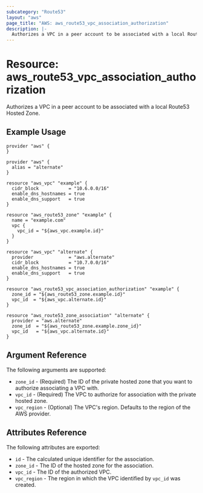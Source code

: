 ```yaml
---
subcategory: "Route53"
layout: "aws"
page_title: "AWS: aws_route53_vpc_association_authorization"
description: |-
  Authorizes a VPC in a peer account to be associated with a local Route53 Hosted Zone
---
```


# Resource: aws_route53_vpc_association_authorization

Authorizes a VPC in a peer account to be associated with a local Route53 Hosted Zone.

## Example Usage

```hcl
provider "aws" {
}

provider "aws" {
  alias = "alternate"
}

resource "aws_vpc" "example" {
  cidr_block           = "10.6.0.0/16"
  enable_dns_hostnames = true
  enable_dns_support   = true
}

resource "aws_route53_zone" "example" {
  name = "example.com"
  vpc {
    vpc_id = "${aws_vpc.example.id}"
  }
}

resource "aws_vpc" "alternate" {
  provider             = "aws.alternate"
  cidr_block           = "10.7.0.0/16"
  enable_dns_hostnames = true
  enable_dns_support   = true
}

resource "aws_route53_vpc_association_authorization" "example" {
  zone_id = "${aws_route53_zone.example.id}"
  vpc_id  = "${aws_vpc.alternate.id}"
}

resource "aws_route53_zone_association" "alternate" {
  provider = "aws.alternate"
  zone_id  = "${aws_route53_zone.example.zone_id}"
  vpc_id   = "${aws_vpc.alternate.id}"
}
```

## Argument Reference

The following arguments are supported:

* `zone_id` - (Required) The ID of the private hosted zone that you want to authorize associating a VPC with.
* `vpc_id` - (Required) The VPC to authorize for association with the private hosted zone.
* `vpc_region` - (Optional) The VPC's region. Defaults to the region of the AWS provider.

## Attributes Reference

The following attributes are exported:

* `id` - The calculated unique identifier for the association.
* `zone_id` - The ID of the hosted zone for the association.
* `vpc_id` - The ID of the authorized VPC.
* `vpc_region` - The region in which the VPC identified by `vpc_id` was created.